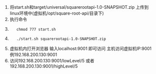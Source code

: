 1. 将start.sh和target/universal/squarerootapi-1.0-SNAPSHOT.zip 上传到linux环境中(虚拟机/opt/square-root-api/目录下)
2. 执行命令
3.        chmod 777 start.sh 
4.        ./start.sh squarerootapi-1.0-SNAPSHOT.zip
3. 虚拟机内打开浏览器 输入localhost:9001 即可访问 主机访问虚拟机IP:9001 例192.168.200.130:9001
4. 访问192.168.200.130:9001/lowLevel/5  或者192.168.200.130:9001/highLevel/5
